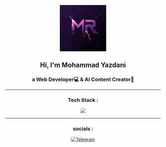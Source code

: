 <div align="center">
  <img src="./Logo.jpg" alt="my logo" width="150px" height="150px"/>

  <h2>Hi, I'm Mohammad Yazdani</h2>
  <h3>a Web Developer💻 & AI Content Creator🤖</h3>
  
<hr/>

<h3>Tech Stack :</h3>
<img src="https://skillicons.dev/icons?i=html,css,js,tailwind,react,nodejs,npm,mysql,ai,git,github,vscode&perline=4"/>
<br/>
<hr/>
<h3>socials :</h3>
<a href="https://t.me/mohammad_yazdani81" rel="nofollow"><img src="https://camo.githubusercontent.com/8f41682a178e57a174d0c6042e9cdb842c6329b24c34b2bf4206c25e933073a9/68747470733a2f2f696d672e736869656c64732e696f2f62616467652f54656c656772616d2d3243413545303f7374796c653d666f722d7468652d6261646765266c6f676f3d74656c656772616d266c6f676f436f6c6f723d7768697465" alt="Telegram" data-canonical-src="https://img.shields.io/badge/Telegram-2CA5E0?style=for-the-badge&amp;logo=telegram&amp;logoColor=white" style="max-width: 100%;"></a>
</div>

